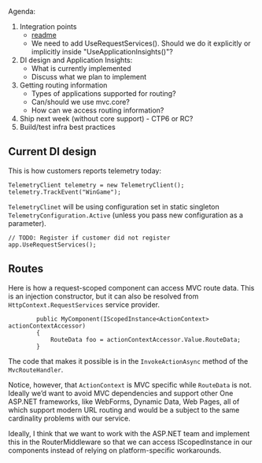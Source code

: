 Agenda:

1. Integration points
    - [readme](https://github.com/Microsoft/AppInsights-aspnetv5/blob/master/Readme.md)
    - We need to add UseRequestServices(). Should we do it explicitly or implicitly inside "UseApplicationInsights()"?
2. DI design and Application Insights:
    - What is currently implemented
    - Discuss what we plan to implement
3. Getting routing information
    - Types of applications supported for routing?
    - Can/should we use mvc.core?
    - How can we access routing information?
4. Ship next week (without core support) - CTP6 or RC?
5. Build/test infra best practices


Current DI design
-----------------
This is how customers reports telemetry today:
```
TelemetryClient telemetry = new TelemetryClient();
telemetry.TrackEvent("WinGame");
```
```TelemetryClinet``` will be using configuration set in static singleton ```TelemetryConfiguration.Active``` (unless you pass new configuration as a parameter).


```
// TODO: Register if customer did not register
app.UseRequestServices();
```


Routes
------

Here is how a request-scoped component can access MVC route data. This is an injection constructor, but it can also be resolved from ```HttpContext.RequestServices``` service provider.

```
        public MyComponent(IScopedInstance<ActionContext> actionContextAccessor)
        {
            RouteData foo = actionContextAccessor.Value.RouteData;
        }
```

The code that makes it possible is in the ```InvokeActionAsync``` method of the ```MvcRouteHandler```. 

Notice, however, that ```ActionContext``` is MVC specific while ```RouteData``` is not. Ideally we’d want to avoid MVC dependencies and support other One ASP.NET frameworks, like WebForms, Dynamic Data, Web Pages, all of which support modern URL routing and would be a subject to the same cardinality problems with our service.

Ideally, I think that we want to work with the ASP.NET team and implement this in the RouterMiddleware so that we can access IScopedInstance<RouteContext> in our components instead of relying on platform-specific workarounds.



